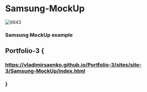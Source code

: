 # Samsung-MockUp

![6643](https://user-images.githubusercontent.com/56477695/118874472-a1707e80-b8f3-11eb-862b-a67dbed6d1cb.png)

### Samsung MockUp example

## Portfolio-3 {

### https://vladimirsaenko.github.io/Portfolio-3/sites/site-3/Samsung-MockUp/index.html

### }

